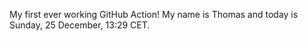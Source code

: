 My first ever working GitHub Action!
My name is Thomas and today is Sunday, 25 December, 13:29 CET. 
